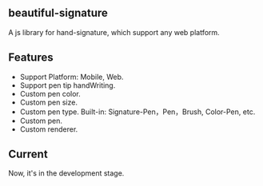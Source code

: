## beautiful-signature

A js library for hand-signature, which support any web platform.

## Features
- Support Platform: Mobile, Web.
- Support pen tip handWriting.
- Custom pen color.
- Custom pen size.
- Custom pen type. Built-in: Signature-Pen，Pen，Brush, Color-Pen, etc.
- Custom pen.
- Custom renderer.

## Current
Now, it's in the development stage.
